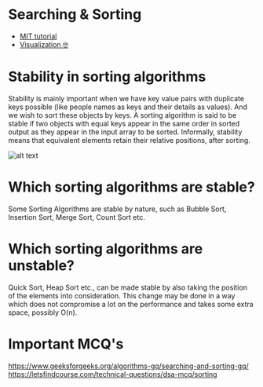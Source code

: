 # Searching & Sorting
* [MIT tutorial](https://www.youtube.com/watch?v=6LOwPhPDwVc&ab_channel=MITOpenCourseWare)
* [Visualization 🤓](https://www.toptal.com/developers/sorting-algorithms) 
 
# Stability in sorting algorithms
Stability is mainly important when we have key value pairs with duplicate keys possible (like people names as keys and their details as values). And we wish to sort these objects by keys.
A sorting algorithm is said to be stable if two objects with equal keys appear in the same order in sorted output as they appear in the input array to be sorted.
Informally, stability means that equivalent elements retain their relative positions, after sorting.

![alt text](https://github.com/Ratndeepk/Competitive-Programming/blob/master/img/Stability.jpg?raw=true)


# Which sorting algorithms are stable?
Some Sorting Algorithms are stable by nature, such as Bubble Sort, Insertion Sort, Merge Sort, Count Sort etc.
# Which sorting algorithms are unstable?
Quick Sort, Heap Sort etc., can be made stable by also taking the position of the elements into consideration. This change may be done in a way which does not compromise a lot on the performance and takes some extra space, possibly O(n).

# Important MCQ's
https://www.geeksforgeeks.org/algorithms-gq/searching-and-sorting-gq/ \
https://letsfindcourse.com/technical-questions/dsa-mcq/sorting 

